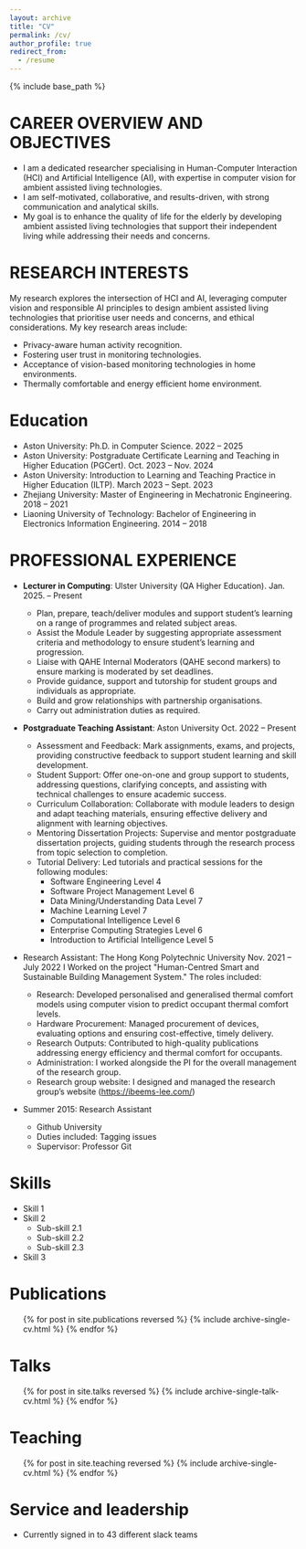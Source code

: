 ```yaml
---
layout: archive
title: "CV"
permalink: /cv/
author_profile: true
redirect_from:
  - /resume
---
```


{% include base_path %}

CAREER OVERVIEW AND OBJECTIVES
======
* I am a dedicated researcher specialising in Human-Computer Interaction (HCI) and Artificial Intelligence (AI), with expertise  in computer vision for ambient assisted living technologies.  
* I am self-motivated, collaborative, and results-driven, with strong communication and analytical skills.
* My goal is to enhance the quality of life for the elderly by developing ambient assisted living technologies that support their independent living while addressing their needs and concerns.
  
RESEARCH INTERESTS
======
My research explores the intersection of HCI and AI, leveraging computer vision and responsible AI principles to design ambient assisted living technologies that prioritise user needs and concerns, and ethical considerations. My key research areas include:
* Privacy-aware human activity recognition.
* Fostering user trust in monitoring technologies.
* Acceptance of vision-based monitoring technologies in home environments.
* Thermally comfortable and energy efficient home environment.

Education
======
* Aston University: Ph.D. in Computer Science.  2022 – 2025
* Aston University: Postgraduate Certificate Learning and Teaching in Higher Education (PGCert). Oct. 2023 – Nov. 2024
* Aston University: Introduction to Learning and Teaching Practice in Higher Education (ILTP). March 2023 – Sept. 2023
* Zhejiang University: Master of Engineering in Mechatronic Engineering. 	2018 – 2021
* Liaoning University of Technology: Bachelor of Engineering in Electronics Information Engineering.	2014 – 2018 
  
PROFESSIONAL EXPERIENCE
======
* **Lecturer in Computing**: Ulster University (QA Higher Education).	Jan. 2025.  – Present 
  * Plan, prepare, teach/deliver modules and support student’s learning on a range of programmes and related subject areas.
  * Assist the Module Leader by suggesting appropriate assessment criteria and methodology to ensure student’s learning and progression.
  * Liaise with QAHE Internal Moderators (QAHE second markers) to ensure marking is moderated by set deadlines.
  * Provide guidance, support and tutorship for student groups and individuals as appropriate.
  * Build and grow relationships with partnership organisations.
  * Carry out administration duties as required.	


* **Postgraduate Teaching Assistant**: Aston University 	Oct. 2022 – Present 
  * Assessment and Feedback: Mark assignments, exams, and projects, providing constructive feedback to support student learning and skill development.
  * Student Support: Offer one-on-one and group support to students, addressing questions, clarifying concepts, and assisting with technical challenges to ensure academic success.
  * Curriculum Collaboration: Collaborate with module leaders to design and adapt teaching materials, ensuring effective delivery and alignment with learning objectives.
  * Mentoring Dissertation Projects: Supervise and mentor postgraduate dissertation projects, guiding students through the research process from topic selection to completion.
  * Tutorial Delivery: Led tutorials and practical sessions for the following modules:
    * Software Engineering 			Level 4
    * Software Project Management 		Level 6
    * Data Mining/Understanding Data 		Level 7
    * Machine Learning 				Level 7
    * Computational Intelligence 			Level 6
    * Enterprise Computing Strategies 		Level 6
    * Introduction to Artificial Intelligence 	Level 5	

* Research Assistant: The Hong Kong Polytechnic University	Nov. 2021 – July 2022
  I Worked on the project "Human-Centred Smart and Sustainable Building Management System." The roles included:
  * Research: Developed personalised and generalised thermal comfort models using computer vision to predict occupant thermal comfort levels.
  * Hardware Procurement: Managed procurement of devices, evaluating options and ensuring cost-effective, timely delivery.
  * Research Outputs: Contributed to high-quality publications addressing energy efficiency and thermal comfort for occupants.
  * Administration: I worked alongside the PI for the overall management of the research group.
  * Research group website: I designed and managed the research group’s website (https://ibeems-lee.com/)

* Summer 2015: Research Assistant
  * Github University
  * Duties included: Tagging issues
  * Supervisor: Professor Git


Skills
======
* Skill 1
* Skill 2
  * Sub-skill 2.1
  * Sub-skill 2.2
  * Sub-skill 2.3
* Skill 3

Publications
======
  <ul>{% for post in site.publications reversed %}
    {% include archive-single-cv.html %}
  {% endfor %}</ul>
  
Talks
======
  <ul>{% for post in site.talks reversed %}
    {% include archive-single-talk-cv.html  %}
  {% endfor %}</ul>
  
Teaching
======
  <ul>{% for post in site.teaching reversed %}
    {% include archive-single-cv.html %}
  {% endfor %}</ul>
  
Service and leadership
======
* Currently signed in to 43 different slack teams
